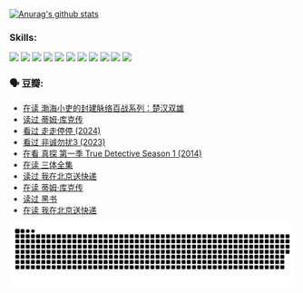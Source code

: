 
[![Anurag's github stats](https://github-readme-stats.vercel.app/api?username=w940853815)](https://github.com/anuraghazra/github-readme-stats)

### Skills:

<code><img height="32" src="https://cdn.jsdelivr.net/npm/simple-icons@v5/icons/python.svg"></code>
<code><img height="32" src="https://cdn.jsdelivr.net/npm/simple-icons@v5/icons/javascript.svg"></code>
<code><img height="32" src="https://cdn.jsdelivr.net/npm/simple-icons@v5/icons/django.svg"></code>
<code><img height="32" src="https://cdn.jsdelivr.net/npm/simple-icons@v5/icons/flask.svg"></code>
<code><img height="32" src="https://cdn.jsdelivr.net/npm/simple-icons@v5/icons/vuetify.svg"></code>
<code><img height="32" src="https://cdn.jsdelivr.net/npm/simple-icons@v5/icons/git.svg"></code>
<code><img height="32" src="https://cdn.jsdelivr.net/npm/simple-icons@v5/icons/docker.svg"></code>
<code><img height="32" src="https://cdn.jsdelivr.net/npm/simple-icons@v5/icons/postgresql.svg"></code>
<code><img height="32" src="https://cdn.jsdelivr.net/npm/simple-icons@v5/icons/elasticsearch.svg"></code>
<code><img height="32" src="https://cdn.jsdelivr.net/npm/simple-icons@v5/icons/macos.svg"></code>
<code><img height="32" src="https://cdn.jsdelivr.net/npm/simple-icons@v5/icons/linux.svg"></code>

### 🗣 豆瓣:

<!-- DOUBAN-ACTIVITIES:START -->
- [在读 渤海小吏的封建脉络百战系列：楚汉双雄](https://www.douban.com/people/136069238/status/4700950146/?_i=25005984)
- [读过 蒂姆·库克传](https://www.douban.com/people/136069238/status/4700949869/?_i=25005984)
- [看过 走走停停‎ (2024)](https://www.douban.com/people/136069238/status/4684430230/?_i=25005984)
- [看过 非诚勿扰3‎ (2023)](https://www.douban.com/people/136069238/status/4676324100/?_i=25005984)
- [在看 真探 第一季 True Detective Season 1‎ (2014)](https://www.douban.com/people/136069238/status/4673382852/?_i=25005984)
- [在读 三体全集](https://www.douban.com/people/136069238/status/4672842521/?_i=25005984)
- [读过 我在北京送快递](https://www.douban.com/people/136069238/status/4672842036/?_i=25005984)
- [在读 蒂姆·库克传](https://www.douban.com/people/136069238/status/4663517053/?_i=25005984)
- [读过 黑书](https://www.douban.com/people/136069238/status/4663516022/?_i=25005984)
- [在读 我在北京送快递](https://www.douban.com/people/136069238/status/4658098365/?_i=25005984)
<!-- DOUBAN-ACTIVITIES:END -->


![Snake animation](https://raw.githubusercontent.com/w940853815/w940853815/output/github-contribution-grid-snake.svg)

<!--
**w940853815/w940853815** is a ✨ _special_ ✨ repository because its `README.md` (this file) appears on your GitHub profile.

Here are some ideas to get you started:

- 🔭 I’m currently working on ...
- 🌱 I’m currently learning ...
- 👯 I’m looking to collaborate on ...
- 🤔 I’m looking for help with ...
- 💬 Ask me about ...
- 📫 How to reach me: ...
- 😄 Pronouns: ...
- ⚡ Fun fact: ...
-->
